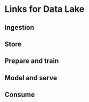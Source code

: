 # Links for Data Lake

## Ingestion

## Store

## Prepare and train

## Model and serve

## Consume
